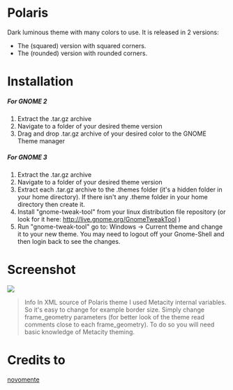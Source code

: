 # Polaris
Dark luminous theme with many colors to use. It is released in 2 versions:
- The (squared) version with squared corners.
- The (rounded) version with rounded corners.

# Installation
##### For GNOME 2
1. Extract the .tar.gz archive
2. Navigate to a folder of your desired theme version
3. Drag and drop .tar.gz archive of your desired color to the GNOME Theme manager

##### For GNOME 3
1. Extract the .tar.gz archive
2. Navigate to a folder of your desired theme version
3. Extract each .tar.gz archive to the .themes folder (it's a hidden folder in your home directory). If there isn't any .theme folder in your home directory then create it.
4. Install "gnome-tweak-tool" from your linux distribution file repository (or look for it here: http://live.gnome.org/GnomeTweakTool )
5. Run "gnome-tweak-tool" go to:   Windows -> Current theme   and change it to your new theme. You may need to logout off your Gnome-Shell and then login back to see the changes.

# Screenshot
![](https://sites.google.com/site/novomente/_/rsrc/1293105641763/polaris-metacity-theme/polaris_rounded_blue.png)

> Info
> In XML source of Polaris theme I used Metacity internal variables. So it's easy to change for example border size. Simply change frame_geometry parameters (for better look of the theme read comments close to each frame_geometry). To do so you will need basic knowledge of Metacity theming.

# Credits to
[novomente](https://sites.google.com/site/novomente/gallery)
